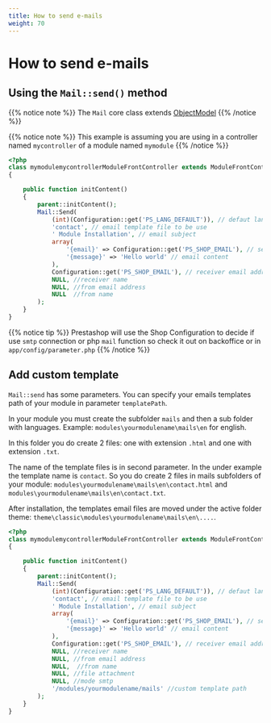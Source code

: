 ```yaml
---
title: How to send e-mails
weight: 70
---
```


# How to send e-mails

## Using the `Mail::send()` method

{{% notice note %}}
The `Mail` core class extends [ObjectModel](/1.7/development/database/objectmodel)
{{% /notice %}}

{{% notice note %}}
This example is assuming you are using in a controller named `mycontroller` of a module named `mymodule`
{{% /notice %}}

```php
<?php
class mymodulemycontrollerModuleFrontController extends ModuleFrontController
{

    public function initContent()
    {
        parent::initContent();
        Mail::Send(
            (int)(Configuration::get('PS_LANG_DEFAULT')), // defaut language id
            'contact', // email template file to be use
            ' Module Installation', // email subject
            array(
                '{email}' => Configuration::get('PS_SHOP_EMAIL'), // sender email address
                '{message}' => 'Hello world' // email content
            ),
            Configuration::get('PS_SHOP_EMAIL'), // receiver email address
            NULL, //receiver name
            NULL, //from email address
            NULL  //from name
        );
    }
}
```

{{% notice tip %}}
Prestashop will use the Shop Configuration to decide if use `smtp` connection or php `mail` function so check it out on backoffice or in `app/config/parameter.php`
{{% /notice %}}

## Add custom template

`Mail::send` has some parameters. You can specify your emails templates path of your module in parameter `templatePath`.

In your module you must create the subfolder `mails` and then a sub folder with languages. Example: `modules\yourmodulename\mails\en` for english.

In this folder you do create 2 files: one with extension `.html` and one with extension `.txt`.

The name of the template files is in second parameter. In the under example the template name is `contact`. So you do create 2 files in mails subfolders of your module: `modules\yourmodulename\mails\en\contact.html` and `modules\yourmodulename\mails\en\contact.txt`.

After installation, the templates email files are moved under the active folder theme: `theme\classic\modules\yourmodulename\mails\en\....`.

```php
<?php
class mymodulemycontrollerModuleFrontController extends ModuleFrontController
{

    public function initContent()
    {
        parent::initContent();
        Mail::Send(
            (int)(Configuration::get('PS_LANG_DEFAULT')), // defaut language id
            'contact', // email template file to be use
            ' Module Installation', // email subject
            array(
                '{email}' => Configuration::get('PS_SHOP_EMAIL'), // sender email address
                '{message}' => 'Hello world' // email content
            ),
            Configuration::get('PS_SHOP_EMAIL'), // receiver email address
            NULL, //receiver name
            NULL, //from email address
            NULL,  //from name
            NULL, //file attachment
            NULL, //mode smtp
            '/modules/yourmodulename/mails' //custom template path
        );
    }
}
```
